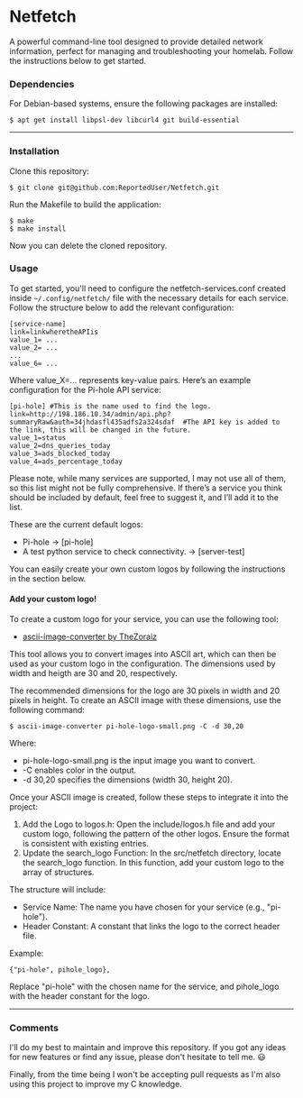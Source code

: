 # Netfetch

A powerful command-line tool designed to provide detailed network information, perfect for managing and troubleshooting your homelab. Follow the instructions below to get started.

### Dependencies

For Debian-based systems, ensure the following packages are installed:

    $ apt get install libpsl-dev libcurl4 git build-essential

___________________________________________________________________________________________

### Installation

Clone this repository:
    
    $ git clone git@github.com:ReportedUser/Netfetch.git
    
Run the Makefile to build the application:

    $ make
    $ make install

Now you can delete the cloned repository.

### Usage

To get started, you'll need to configure the netfetch-services.conf created inside `~/.config/netfetch/` file with the necessary details for each service. Follow the structure below to add the relevant configuration:
```
[service-name]
link=linkwheretheAPIis
value_1= ...
value_2= ...
...
value_6= ...
```

Where value_X=... represents key-value pairs. Here’s an example configuration for the Pi-hole API service:

```
[pi-hole] #This is the name used to find the logo.
link=http://198.186.10.34/admin/api.php?summaryRaw&auth=34jhdasfl435adfs2a324sdaf  #The API key is added to the link, this will be changed in the future.
value_1=status
value_2=dns_queries_today
value_3=ads_blocked_today
value_4=ads_percentage_today
```

Please note, while many services are supported, I may not use all of them, so this list might not be fully comprehensive. If there’s a service you think should be included by default, feel free to suggest it, and I’ll add it to the list.


These are the current default logos:

- Pi-hole -> [pi-hole]
- A test python service to check connectivity. -> [server-test]

You can easily create your own custom logos by following the instructions in the section below.

#### Add your custom logo!

To create a custom logo for your service, you can use the following tool:
 - [ascii-image-converter by TheZoraiz](https://github.com/TheZoraiz/ascii-image-converter)

This tool allows you to convert images into ASCII art, which can then be used as your custom logo in the configuration. The dimensions used by width and heigth are 30 and 20, respectively.

The recommended dimensions for the logo are 30 pixels in width and 20 pixels in height. To create an ASCII image with these dimensions, use the following command:
    
    $ ascii-image-converter pi-hole-logo-small.png -C -d 30,20
    
Where:

 - pi-hole-logo-small.png is the input image you want to convert.
 - -C enables color in the output.
 - -d 30,20 specifies the dimensions (width 30, height 20).

Once your ASCII image is created, follow these steps to integrate it into the project:
1. Add the Logo to logos.h: Open the include/logos.h file and add your custom logo, following the pattern of the other logos. Ensure the format is consistent with existing entries.
2. Update the search_logo Function: In the src/netfetch directory, locate the search_logo function. In this function, add your custom logo to the array of structures.

The structure will include:

 - Service Name: The name you have chosen for your service (e.g., "pi-hole").
 - Header Constant: A constant that links the logo to the correct header file.

Example:

    {"pi-hole", pihole_logo},

Replace "pi-hole" with the chosen name for the service, and pihole_logo with the header constant for the logo.

____________________________________________________________

### Comments

I'll do my best to maintain and improve this repository. If you got any ideas for new features or find any issue, please don't hesitate to tell me. :smiley:

Finally, from the time being I won't be accepting pull requests as I'm also using this project to improve my C knowledge. 
